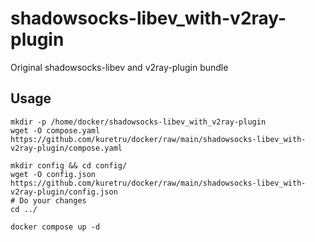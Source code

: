 # shadowsocks-libev_with-v2ray-plugin

Original shadowsocks-libev and v2ray-plugin bundle

## Usage

```shell
mkdir -p /home/docker/shadowsocks-libev_with_v2ray-plugin
wget -O compose.yaml https://github.com/kuretru/docker/raw/main/shadowsocks-libev_with-v2ray-plugin/compose.yaml

mkdir config && cd config/
wget -O config.json https://github.com/kuretru/docker/raw/main/shadowsocks-libev_with-v2ray-plugin/config.json
# Do your changes
cd ../

docker compose up -d
```
